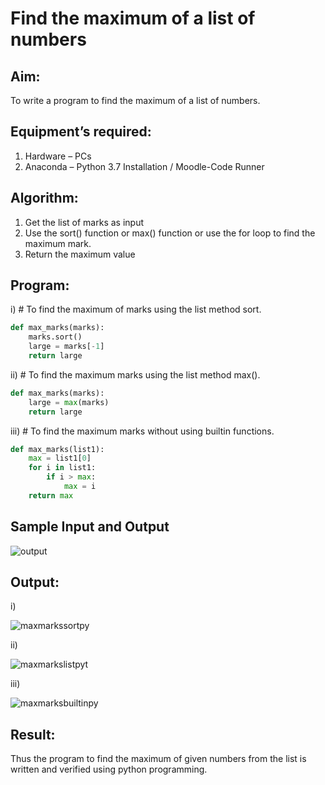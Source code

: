 # Find the maximum of a list of numbers
## Aim:
To write a program to find the maximum of a list of numbers.
## Equipment’s required:
1.	Hardware – PCs
2.	Anaconda – Python 3.7 Installation / Moodle-Code Runner
## Algorithm:
1.	Get the list of marks as input
2.	Use the sort() function or max() function or use the for loop to find the maximum mark.
3.	Return the maximum value
## Program:

i)	# To find the maximum of marks using the list method sort.
```Python
def max_marks(marks):
    marks.sort()
    large = marks[-1]
    return large
```

ii)	# To find the maximum marks using the list method max().
```Python
def max_marks(marks):
    large = max(marks)
    return large
```

iii) # To find the maximum marks without using builtin functions.
```Python
def max_marks(list1):
    max = list1[0]
    for i in list1:
        if i > max:
            max = i
    return max        
```
## Sample Input and Output
![output](./img/max_marks1.jpg) 

## Output:
i)

![maxmarkssortpy](https://user-images.githubusercontent.com/120623583/214623582-f9741021-be4d-4aa4-bbc9-3a50d3862530.png)

ii)

![maxmarkslistpyt](https://user-images.githubusercontent.com/120623583/214623728-b4380657-1c31-45b4-8e0f-94ecd1a7de82.png)

iii)

![maxmarksbuiltinpy](https://user-images.githubusercontent.com/120623583/214623863-4da18add-57db-46c1-889d-8aff1d13edac.png)

## Result:
Thus the program to find the maximum of given numbers from the list is written and verified using python programming.
